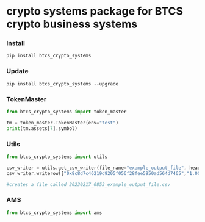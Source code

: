 # crypto systems package for BTCS crypto business systems


### Install
```shell
pip install btcs_crypto_systems
```

### Update
```shell
pip install btcs_crypto_systems --upgrade
```

### TokenMaster
```python
from btcs_crypto_systems import token_master

tm = token_master.TokenMaster(env="test")
print(tm.assets[7].symbol)
```

### Utils
```python
from btcs_crypto_systems import utils

csv_writer = utils.get_csv_writer(file_name="example_output_file", headers=["address", "balance"])
csv_writer.writerow(["0x8c8d7c46219d9205f056f28fee5950ad564d7465","1.001"])

#creates a file called 20230217_0853_example_output_file.csv
```

### AMS
```python
from btcs_crypto_systems import ams

```